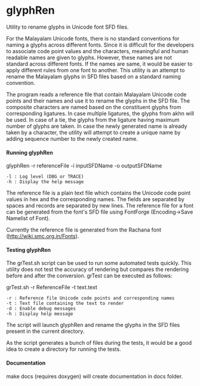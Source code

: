glyphRen
========
Utility to rename glyphs in Unicode font SFD files.

For the Malayalam Unicode fonts, there is no standard conventions for naming a glyphs across different fonts. Since it is difficult for the developers to associate code point values and the characters, meaningful and human readable names are given to glyphs. However, these names are not standard across different fonts. If the names are same, it would be easier to apply different rules from one font to another. This utility is an attempt to rename the Malayalam glyphs in SFD files based on a standard naming convention.

The program reads a reference file that contain Malayalam Unicode code points and their names and use it to rename the glyphs in the SFD file. The composite characters are named based on the constituent glyphs from corresponding ligatures. In case multiple ligatures, the glyphs from akhn will be used. In case of a tie, the glyphs from the ligature having maximum number of glyphs are taken. In case the newly generated name is already taken by a character, the utility will attempt to create a unique name by adding sequence number to the newly created name.


#### Running glyphRen
glyphRen -r referenceFile -i inputSFDName -o outputSFDName

	-l : Log level (DBG or TRACE)
	-h : Display the help message

The reference file is a plain text file which contains the Unicode code point values in hex and the corresponding names. The fields are separated by spaces and records are separated by new lines. The reference file for a font can be generated from the font's SFD file using FontForge (Encoding->Save Namelist of Font).

Currently the reference file is generated from the Rachana font (http://wiki.smc.org.in/Fonts).

#### Testing glyphRen

The grTest.sh script can be used to run some automated tests quickly. This utility does not test the accuracy of rendering but compares the rendering before and after the conversion. grTest can be executed as follows:

grTest.sh -r ReferenceFile -t text.text

	-r : Reference file Unicode code points and corresponding names
	-t : Text file containing the text to render
	-d : Enable debug messages
	-h : Display help message

The script will launch glyphRen and rename the glyphs in the SFD files present in the current directory.

As the script generates a bunch of files during the tests, it would be a good idea to create a directory for running the tests.

#### Documentation

make docs (requires doxygen) will create documentation in docs folder.


